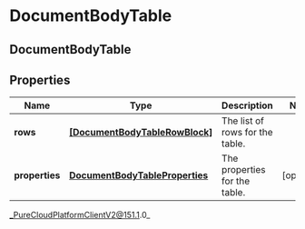 # DocumentBodyTable

## DocumentBodyTable

## Properties

|Name | Type | Description | Notes|
|------------ | ------------- | ------------- | -------------|
| **rows** | [**[DocumentBodyTableRowBlock]**](DocumentBodyTableRowBlock) | The list of rows for the table. | |
| **properties** | [**DocumentBodyTableProperties**](DocumentBodyTableProperties) | The properties for the table. | [optional] |



_PureCloudPlatformClientV2@151.1.0_
